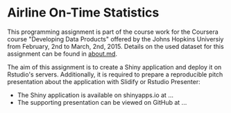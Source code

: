 
# Airline On-Time Statistics

This programming assignment is part of the course work for the Coursera course "Developing Data Products" offered by the Johns Hopkins Universiy from February, 2nd to March, 2nd, 2015. Details on the used dataset for this assignment can be found in [about.md](https://github.com/jpielorz/DataProduct/blob/master/about.md).

The aim of this assignment is to create a Shiny application and deploy it on Rstudio's servers. Additionally, it is required to prepare a reproducible pitch presentation about the application with Slidify or Rstudio Presenter:

* The Shiny application is available on shinyapps.io at ...
* The supporting presentation can be viewed on GitHub at ...

